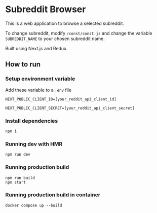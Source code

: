 # Subreddit Browser

This is a web application to browse a selected subreddit.

To change subreddit, modify `/const/const.js` and change the variable `SUBREDDIT_NAME` to your chosen subreddit name.

Built using Next.js and Redux.

## How to run

### Setup environment variable

Add these variable to a `.env` file 
```
NEXT_PUBLIC_CLIENT_ID=[your_reddit_api_client_id]

NEXT_PUBLIC_CLIENT_SECRET=[your_reddit_api_client_secret]
```

### Install dependencies

```
npm i
```

### Running dev with HMR

```
npm run dev
```

### Running production build

```
npm run build
npm start
```

### Running production build in container

```
docker compose up --build
```